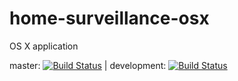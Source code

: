 # home-surveillance-osx
OS X application

master: [![Build Status](https://travis-ci.org/iSapozhnik/home-surveillance-osx.svg?branch=master)](https://travis-ci.org/iSapozhnik/home-surveillance-osx)
 | development: [![Build Status](https://travis-ci.org/iSapozhnik/home-surveillance-osx.svg?branch=development)](https://travis-ci.org/iSapozhnik/home-surveillance-osx)
